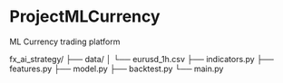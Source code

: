 # ProjectMLCurrency
ML Currency trading platform


fx_ai_strategy/
├── data/
│   └── eurusd_1h.csv
├── indicators.py
├── features.py
├── model.py
├── backtest.py
└── main.py
